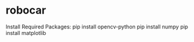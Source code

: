 # robocar

Install Required Packages:
pip install opencv-python
pip install numpy
pip install matplotlib

